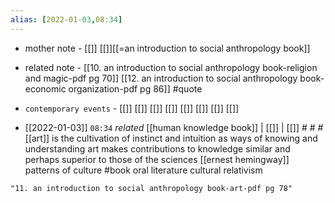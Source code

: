 ```yaml
---
alias: [2022-01-03,08:34]
---
```

- mother note - [[]] [[]][[=an introduction to social anthropology book]]
- related note - [[10. an introduction to social anthropology book-religion and magic-pdf pg 70]] [[12. an introduction to social anthropology book-economic organization-pdf pg 86]] #quote 
- `contemporary events` - [[]] [[]] [[]] [[]] [[]] [[]] [[]] [[]]

- [[2022-01-03]]  `08:34` _related_ [[human knowledge book]] | [[]] | [[]] # # #
[[art]] is the cultivation of instinct and intuition as ways of knowing and understanding
art makes contributions to knowledge similar and perhaps superior to those of the sciences
[[ernest hemingway]]
patterns of culture #book 
oral literature
cultural relativism

```query
"11. an introduction to social anthropology book-art-pdf pg 78"
```
